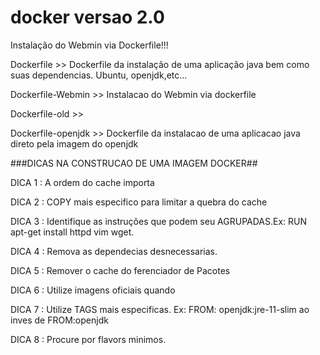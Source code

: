 # docker versao 2.0
Instalação do Webmin via Dockerfile!!!

Dockerfile >> Dockerfile da instalação de uma aplicação java bem como suas dependencias. Ubuntu, openjdk,etc...

Dockerfile-Webmin >> Instalacao do Webmin via dockerfile

Dockerfile-old >>

Dockerfile-openjdk >> Dockerfile da instalacao de uma aplicacao java direto pela imagem do openjdk



###DICAS NA CONSTRUCAO DE UMA IMAGEM DOCKER##

DICA 1 : A ordem do cache importa

DICA 2 : COPY mais especifico para limitar a quebra do cache

DICA 3 : Identifique as instruções que podem seu AGRUPADAS.Ex: RUN apt-get install httpd vim wget.

DICA 4 : Remova as dependecias desnecessarias.

DICA 5 : Remover o cache do ferenciador de Pacotes

DICA 6 : Utilize imagens oficiais quando 

DICA 7 : Utilize TAGS mais especificas. Ex: FROM: openjdk:jre-11-slim ao inves de FROM:openjdk

DICA 8 : Procure por flavors minimos.
